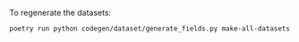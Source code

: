 To regenerate the datasets:
```bash
poetry run python codegen/dataset/generate_fields.py make-all-datasets unipressed/dataset/generated_types
```